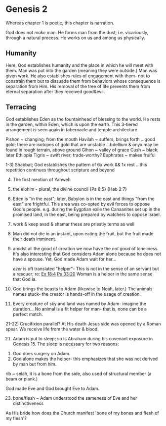 # Genesis 2


Whereas chapter 1 is poetic, this chapter is narration.


God does not _make_ man.
He forms man from the dust; i.e. vicariously, through a natural process.
He works on us and among us physically.


## Humanity

Here, God establishes humanity and the place in which he will meet with them.
Man was put into the garden (meaning they were outside.)
Man was given work.
He also establishes rules of engagement with them- not to constrain them but to dissuade them from behaviors whose consequence is separation from Him.
His removal of the tree of life prevents them from eternal separation after they received good&evil.



## Terracing

God establishes Eden as the fountainhead of blessing to the world.
He rests in the garden, within Eden, which is upon the earth.
This 3-tiered arrangement is seen again in tabernacle and temple architecture.

Pishon ~ changing; from the mouth
  Havilah ~ suffers; brings forth
  ...good gold; there are isotopes of gold that are unstable
  ...bdellium & onyx may be found in rough terrain, above ground
Gihon ~ valley of grace
  Cush ~ black; later Ethiopia
Tigris ~ swift river; trade-worthy?
Euphrates ~ makes fruiful


1-3) Shabbat; God establishes the pattern of 6x work && 1x rest
...this repetition continues throughout scripture and beyond

4) The first mention of Yahweh

5) the elohim - plural, the divine council
	{Ps 8:5} {Heb 2:7}


8) Eden is "in the east"; later, Babylon is in the east and things "from the east" are frightful.
This area was co-opted by evil forces to oppose God's people.
e.g. during the Eygptian exile the Canaanites set up in the promised land, in the east, being prepared by watchers to oppose Israel.


15) work & keep
avad & shamar
these are priestly terms as well


17) Man did not die in an instant, upon eating the fruit, but the fruit made their death imminent.


18) amidst all the good of creation we now have the _not good_ of loneliness.
    It's also interesting that God considers Adam alone because he does not have a spouse.
    Yet, God made Adam wait for her...
    
    _ezer_ is oft translated "helper"- 
    This is not in the sense of an servant but a rescuer; re: [Ex 18:4]() [Ps 33:20]()
    Woman is a helper in the same sense that God ia.


19) God brings the beasts to Adam (likewise to Noah, later.)
The animals names stuck- the creator is hands-off in the usage of creation.

20) Every creature of sky and land was named by Adam- imagine the duration...
No animal is a fit helper for man- that is, none can be a perfect match.

21-22) Crucifixion parallel?  At His death Jesus side was opened by a Roman spear.
We receive life from the water & blood.

21) Adam is put to sleep; so is Abraham during his covenant exposure in Genesis 15.
The sleep is necessary for two reasons:
1. God does surgery on Adam.
2. God alone makes the helper- this emphasizes that she was not derived by man but from him.

rib ~ selah, it is a bone from the side, also used of structural member (a beam or plank.)

God made Eve and God brought Eve to Adam.


23) bone/flesh ~ Adam understood the sameness of Eve and her distinctiveness

As His bride how does the Church manifest 'bone of my bones and flesh of my flesh'?
